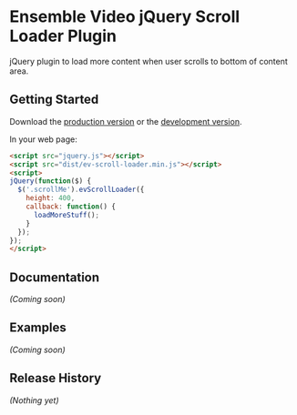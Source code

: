 # Ensemble Video jQuery Scroll Loader Plugin

jQuery plugin to load more content when user scrolls to bottom of content area.

## Getting Started
Download the [production version][min] or the [development version][max].

[min]: https://raw.github.com/jmpease/ev-scroll-loader/master/dist/ev-scroll-loader.min.js
[max]: https://raw.github.com/jmpease/ev-scroll-loader/master/dist/ev-scroll-loader.js

In your web page:

```html
<script src="jquery.js"></script>
<script src="dist/ev-scroll-loader.min.js"></script>
<script>
jQuery(function($) {
  $('.scrollMe').evScrollLoader({
    height: 400,
    callback: function() {
      loadMoreStuff();
    }
  });
});
</script>
```

## Documentation
_(Coming soon)_

## Examples
_(Coming soon)_

## Release History
_(Nothing yet)_
